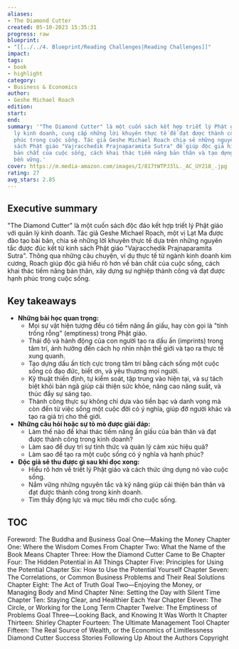 ```yaml
---
aliases:
- The Diamond Cutter
created: 05-10-2023 15:35:31
progress: raw
blueprint:
- "[[../../4. Blueprint/Reading Challenges|Reading Challenges]]"
impact:
tags:
- book
- highlight
category:
- Business & Economics
author:
- Geshe Michael Roach
edition:
start:
end:
summary: '"The Diamond Cutter" là một cuốn sách kết hợp triết lý Phật giáo với quản
  lý kinh doanh, cung cấp những lời khuyên thực tế để đạt được thành công và hạnh
  phúc trong cuộc sống. Tác giả Geshe Michael Roach chia sẻ những nguyên tắc từ kinh
  sách Phật giáo "Vajracchedik Prajnaparamita Sutra" để giúp độc giả hiểu rõ hơn về
  bản chất của cuộc sống, cách khai thác tiềm năng bản thân và tạo dựng thành công
  bền vững.'
cover: https://m.media-amazon.com/images/I/817tWTPJ3lL._AC_UY218_.jpg
rating: 27
avg_stars: 2.85
---
```



## Executive summary

"The Diamond Cutter" là một cuốn sách độc đáo kết hợp triết lý Phật giáo với quản lý kinh doanh. Tác giả Geshe Michael Roach, một vị Lạt Ma được đào tạo bài bản,  chia sẻ những lời khuyên thực tế  dựa trên những nguyên tắc được đúc kết từ kinh sách Phật giáo  "Vajracchedik Prajnaparamita Sutra".   Thông qua những câu chuyện, ví dụ thực tế từ ngành kinh doanh kim cương, Roach  giúp độc giả hiểu rõ hơn về bản chất của cuộc sống, cách khai thác tiềm năng bản thân,  xây dựng sự nghiệp thành công và đạt được hạnh phúc trong cuộc sống. 

## Key takeaways

* **Những bài học quan trọng:**
    * Mọi sự vật hiện tượng đều có tiềm năng ẩn giấu, hay còn gọi là "tính trống rỗng" (emptiness) trong Phật giáo. 
    *  Thái độ và hành động của con người  tạo ra dấu ấn (imprints) trong tâm trí,  ảnh hưởng đến cách họ nhìn nhận thế giới và tạo ra thực tế xung quanh. 
    *  Tạo dựng dấu ấn tích cực  trong tâm trí bằng cách sống một cuộc sống có đạo đức,  biết ơn, và yêu thương mọi người.
    *  Kỹ thuật thiền định,  tự kiểm soát,  tập trung vào hiện tại, và  sự tách biệt khỏi bản ngã  giúp cải thiện sức khỏe,  nâng cao năng suất,  và  thúc đẩy sự sáng tạo.
    *  Thành công thực sự không chỉ dựa vào tiền bạc và danh vọng mà còn đến từ việc sống một cuộc đời có ý nghĩa, giúp đỡ người khác và tạo ra giá trị cho thế giới.
* **Những câu hỏi hoặc sự tò mò được giải đáp:**
    *  Làm thế nào để khai thác tiềm năng ẩn giấu của bản thân và đạt được thành công trong kinh doanh?
    *  Làm sao để duy trì sự tỉnh thức và quản lý cảm xúc hiệu quả?
    *  Làm sao để tạo ra một cuộc sống có ý nghĩa và hạnh phúc?
* **Độc giả sẽ thu được gì sau khi đọc xong:**
    *  Hiểu rõ hơn về triết lý Phật giáo và cách thức ứng dụng nó vào cuộc sống.
    *  Nắm vững những nguyên tắc và kỹ năng giúp cải thiện bản thân và đạt được thành công trong kinh doanh.
    *  Tìm thấy động lực và mục tiêu mới cho cuộc sống.


## TOC

Foreword: The Buddha and Business
Goal One—Making the Money
Chapter One: Where the Wisdom Comes From
Chapter Two: What the Name of the Book Means
Chapter Three: How the Diamond Cutter Came to Be
Chapter Four: The Hidden Potential in All Things
Chapter Five: Principles for Using the Potential
Chapter Six: How to Use the Potential Yourself
Chapter Seven: The Correlations, or Common Business Problems and Their Real Solutions
Chapter Eight: The Act of Truth
Goal Two—Enjoying the Money, or Managing Body and Mind
Chapter Nine: Setting the Day with Silent Time
Chapter Ten: Staying Clear, and Healthier Each Year
Chapter Eleven: The Circle, or Working for the Long Term
Chapter Twelve: The Emptiness of Problems
Goal Three—Looking Back, and Knowing It Was Worth It
Chapter Thirteen: Shirley
Chapter Fourteen: The Ultimate Management Tool
Chapter Fifteen: The Real Source of Wealth, or the Economics of Limitlessness
Diamond Cutter Success Stories
Following Up
About the Authors
Copyright 

